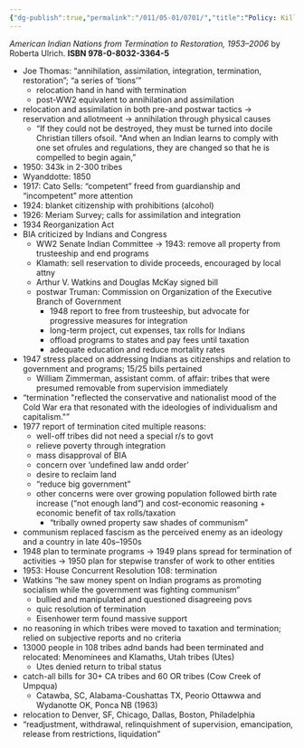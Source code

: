 ```yaml
---
{"dg-publish":true,"permalink":"/011/05-01/0701/","title":"Policy: Kill the Indians","tags":["ETHNS350"],"noteIcon":"1","created":"2024-10-19T20:27:19.173-07:00","updated":"2024-09-26T15:29:40.352-07:00"}
---
```


*American Indian Nations from Termination to Restoration, 1953–2006* by Roberta Ulrich. **ISBN 978-0-8032-3364-5**
- Joe Thomas: “annihilation, assimilation, integration, termination, restoration”; “a series of ‘tions’”
	- relocation hand in hand with termination
	- post-WW2 equivalent to annihilation and assimilation
- relocation and assimilation in both pre-and postwar tactics → reservation and allotmeent → annihilation through physical causes
	- “If they could not be destroyed, they must be turned into docile Christian tillers ofsoil. "And when an Indian learns to comply with one set ofrules and regulations, they are changed so that he is  compelled to  begin again,”
- 1950: 343k in 2-300 tribes
- Wyanddotte: 1850
- 1917: Cato Sells: “competent” freed from guardianship and “incompetent” more attention
- 1924: blanket citizenship with prohibitions (alcohol)
- 1926: Meriam Survey; calls for assimilation and integration
- 1934 Reorganization Act
- BIA criticized by Indians and Congress
	- WW2 Senate Indian Committee → 1943: remove all property from trusteeship and end programs
	- Klamath: sell reservation to divide proceeds, encouraged by local attny
	- Arthur V. Watkins and Douglas McKay signed bill
	- postwar Truman: Commission on Organization of the Executive Branch of Government
		- 1948 report to free from trusteeship, but advocate for progressive measures for integration
		- long-term project, cut expenses, tax rolls for Indians
		- offload programs to states and pay fees until taxation
		- adequate education and reduce mortality rates
- 1947 stress placed on addressing Indians as citizenships and relation to government and programs; 15/25 bills pertained
	- William Zimmerman, assistant comm. of affair: tribes that were presumed removable from supervision immediately
- “termination "reflect­ed the conservative and nationalist mood of the Cold War era that resonated with the ideologies of individualism and capitalism."”
- 1977 report of termination cited multiple reasons:
	- well-off tribes did not need a special r/s to govt
	- relieve poverty through integration
	- mass disapproval of BIA
	- concern over ‘undefined law andd order’
	- desire to reclaim land
	- “reduce big government”
	- other concerns were over growing population followed birth rate increase (“not enough land”) and cost-economic reasoning + economic benefit of tax rolls/taxation
		- “tribally owned property saw shades of communism”
- communism replaced fascism as the perceived enemy as an ideology and a country in late 40s–1950s
- 1948 plan to terminate programs → 1949 plans spread for termination of activities → 1950 plan for stepwise transfer of work to other entities
- 1953: House Concurrent Resolution 108: termination
- Watkins “he saw money spent on In­dian programs as promoting socialism while the government was fighting communism”
	- bullied and manipulated and questioned disagreeing povs
	- quic resolution of termination
	- Eisenhower term found massive support
- no reasoning in which tribes were moved to taxation and termination; relied on subjective reports and no criteria
- 13000 people in 108 tribes adnd bands had been terminated and relocated: Menominees and Klamaths, Utah tribes (Utes)
	- Utes denied return to tribal status
- catch-all bills for 30+ CA tribes and 60 OR tribes (Cow Creek of Umpqua)
	- Catawba, SC, Alabama-Coushattas TX, Peorio Ottawwa and Wydanotte OK, Ponca NB (1963)
- relocation to Denver, SF, Chicago, Dallas, Boston, Philadelphia
- “readjustment, withdrawal, relinquishment of supervision, emancipation, release from restrictions, liquidation”